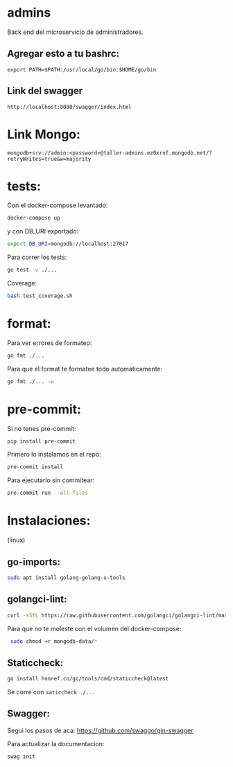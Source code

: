 # admins
Back end del microservicio de administradores.
## Agregar esto a tu bashrc:
`export PATH=$PATH:/usr/local/go/bin:$HOME/go/bin`


## Link del swagger
`http://localhost:8080/swagger/index.html`

# Link Mongo:
`mongodb+srv://admin:<password>@taller-admins.ez0xrnf.mongodb.net/?retryWrites=true&w=majority`

# tests:
Con el docker-compose levantado:
```bash
docker-compose up
```
y con DB_URI exportado:
```bash
export DB_URI=mongodb://localhost:27017
```
Para correr los tests:
```bash
go test -v ./...
```
Coverage:
```bash
bash test_coverage.sh
```

# format:
Para ver errores de formateo:
```bash
go fmt ./...
```

Para que el format te formatee todo automaticamente:
```bash
go fmt ./... -w
```

# pre-commit:
Si no tenes pre-commit:
```bash
pip install pre-commit
```

Primero lo instalamos en el repo:
```bash
pre-commit install
```
Para ejecutarlo sin commitear:
```bash
pre-commit run --all-files
```

# Instalaciones:
(linux)
## go-imports:
```bash
sudo apt install golang-golang-x-tools 
```
## golangci-lint:
```bash
curl -sSfL https://raw.githubusercontent.com/golangci/golangci-lint/master/install.sh | sh -s -- -b $(go env GOPATH)/bin v1.55.2
```
Para que no te moleste con el volumen del docker-compose:
```bash
 sudo chmod +r mongodb-data/*
 ```
## Staticcheck:
```bash
go install honnef.co/go/tools/cmd/staticcheck@latest
```
Se corre con
`saticcheck ./...`

## Swagger:
Segui los pasos de aca:
https://github.com/swaggo/gin-swagger

Para actualizar la documentacion:
```bash
swag init
```
